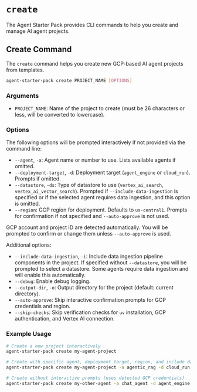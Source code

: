 # `create`

The Agent Starter Pack provides CLI commands to help you create and manage AI agent projects.

## Create Command

The `create` command helps you create new GCP-based AI agent projects from templates.

```bash
agent-starter-pack create PROJECT_NAME [OPTIONS]
```

### Arguments

- `PROJECT_NAME`: Name of the project to create (must be 26 characters or less, will be converted to lowercase).

### Options

The following options will be prompted interactively if not provided via the command line:
- `--agent`, `-a`: Agent name or number to use. Lists available agents if omitted.
- `--deployment-target`, `-d`: Deployment target (`agent_engine` or `cloud_run`). Prompts if omitted.
- `--datastore`, `-ds`: Type of datastore to use (`vertex_ai_search`, `vertex_ai_vector_search`). Prompted if `--include-data-ingestion` is specified or if the selected agent requires data ingestion, and this option is omitted.
- `--region`: GCP region for deployment. Defaults to `us-central1`. Prompts for confirmation if not specified and `--auto-approve` is not used.

GCP account and project ID are detected automatically. You will be prompted to confirm or change them unless `--auto-approve` is used.

Additional options:
- `--include-data-ingestion`, `-i`: Include data ingestion pipeline components in the project. If specified without `--datastore`, you will be prompted to select a datastore. Some agents require data ingestion and will enable this automatically.
- `--debug`: Enable debug logging.
- `--output-dir`, `-o`: Output directory for the project (default: current directory).
- `--auto-approve`: Skip interactive confirmation prompts for GCP credentials and region.
- `--skip-checks`: Skip verification checks for `uv` installation, GCP authentication, and Vertex AI connection.

### Example Usage

```bash
# Create a new project interactively
agent-starter-pack create my-agent-project

# Create with specific agent, deployment target, region, and include data ingestion with Vertex AI Search
agent-starter-pack create my-agent-project -a agentic_rag -d cloud_run --region europe-west1 -i -ds vertex_ai_search

# Create without interactive prompts (uses detected GCP credentials)
agent-starter-pack create my-other-agent -a chat_agent -d agent_engine --auto-approve
```
